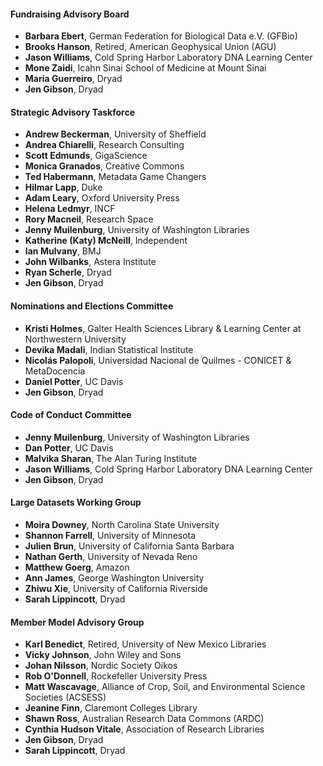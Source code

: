 #### Fundraising Advisory Board
* **Barbara Ebert**, German Federation for Biological Data e.V. (GFBio)
* **Brooks Hanson**, Retired, American Geophysical Union (AGU)
* **Jason Williams**, Cold Spring Harbor Laboratory DNA Learning Center
* **Mone Zaidi**, Icahn Sinai School of Medicine at Mount Sinai
* **Maria Guerreiro**, Dryad
* **Jen Gibson**, Dryad
        
#### Strategic Advisory Taskforce    
* **Andrew Beckerman**, University of Sheffield
* **Andrea Chiarelli**, Research Consulting
* **Scott Edmunds**, GigaScience
* **Monica Granados**, Creative Commons
* **Ted Habermann**, Metadata Game Changers
* **Hilmar Lapp**, Duke
* **Adam Leary**, Oxford University Press
* **Helena Ledmyr**, INCF
* **Rory Macneil**, Research Space
* **Jenny Muilenburg**, University of Washington Libraries
* **Katherine (Katy) McNeill**, Independent
* **Ian Mulvany**, BMJ
* **John Wilbanks**, Astera Institute
* **Ryan Scherle**, Dryad
* **Jen Gibson**, Dryad
        
#### Nominations and Elections Committee 
* **Kristi Holmes**, Galter Health Sciences Library & Learning Center at Northwestern University
* **Devika Madali**, Indian Statistical Institute
* **Nicolás Palopoli**, Universidad Nacional de Quilmes - CONICET & MetaDocencia
* **Daniel Potter**, UC Davis
* **Jen Gibson**, Dryad
        
#### Code of Conduct Committee   
* **Jenny Muilenburg**, University of Washington Libraries
* **Dan Potter**, UC Davis
* **Malvika Sharan**, The Alan Turing Institute
* **Jason Williams**, Cold Spring Harbor Laboratory DNA Learning Center
* **Jen Gibson**, Dryad

#### Large Datasets Working Group
* **Moira Downey**, North Carolina State University
* **Shannon Farrell**, University of Minnesota
* **Julien Brun**, University of California Santa Barbara
* **Nathan Gerth**, University of Nevada Reno
* **Matthew Goerg**, Amazon
* **Ann James**, George Washington University
* **Zhiwu Xie**, University of California Riverside
* **Sarah Lippincott**, Dryad

#### Member Model Advisory Group
* **Karl Benedict**, Retired, University of New Mexico Libraries
* **Vicky Johnson**, John Wiley and Sons
* **Johan Nilsson**, Nordic Society Oikos
* **Rob O'Donnell**, Rockefeller University Press
* **Matt Wascavage**, Alliance of Crop, Soil, and Environmental Science Societies (ACSESS)
* **Jeanine Finn**, Claremont Colleges Library
* **Shawn Ross**, Australian Research Data Commons (ARDC)
* **Cynthia Hudson Vitale**, Association of Research Libraries
* **Jen Gibson**, Dryad
* **Sarah Lippincott**, Dryad